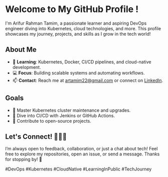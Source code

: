 # Welcome to My GitHub Profile !
I'm Arifur Rahman Tamim, a passionate learner and aspiring DevOps engineer diving into Kubernetes, cloud technologies, and more. This profile showcases my journey, projects, and skills as I grow in the tech world!

## About Me
- 🌱 **Learning**: Kubernetes, Docker, CI/CD pipelines, and cloud-native development.
- 💻 **Focus**: Building scalable systems and automating workflows.
- 📫 **Contact**: Reach me at [artamim22@gmail.com](https://mail.google.com/mail/u/0/?tab=rm&ogbl#inbox?compose=GTvVlcSHwsLGcdFXXdDvhqJzRtFdWpvxDPldNCZGtQNtjLvjMhClrlXKHLgvhNRnWBNQNBcBkpMQh) or connect on [LinkedIn](https://www.linkedin.com/in/arifur-rahman-tamim-712494254/).

## Goals

- 🎯 Master Kubernetes cluster maintenance and upgrades.
- 🚀 Dive into CI/CD with Jenkins or GitHub Actions.
- 🌟 Contribute to open-source projects.

## Let's Connect! 🤝💬🌐

I’m always open to feedback, collaboration, or just a chat about tech! Feel free to explore my repositories, open an issue, or send a message. Thanks for stopping by! 🚀

#DevOps #Kubernetes #CloudNative #LearningInPublic #TechJourney

<!--
**artamim/artamim** is a ✨ _special_ ✨ repository because its `README.md` (this file) appears on your GitHub profile.

Here are some ideas to get you started:

- 🔭 I’m currently working on ...
- 🌱 I’m currently learning ...
- 👯 I’m looking to collaborate on ...
- 🤔 I’m looking for help with ...
- 💬 Ask me about ...
- 📫 How to reach me: ...
- 😄 Pronouns: ...
- ⚡ Fun fact: ...
-->
